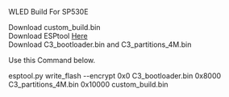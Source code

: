 WLED Build For SP530E

Download custom_build.bin  
Download ESPtool [Here](https://github.com/espressif/esptool/releases)  
Download C3_bootloader.bin and C3_partitions_4M.bin  
  
Use this Command below.  

esptool.py write_flash --encrypt 0x0 C3_bootloader.bin 0x8000 C3_partitions_4M.bin 0x10000 custom_build.bin
